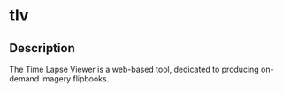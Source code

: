 # tlv

## Description

The Time Lapse Viewer is a web-based tool, dedicated to producing on-demand imagery flipbooks.


